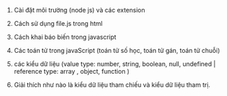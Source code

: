 1. Cài đặt môi trường (node js) và các extension
2. Cách sử dụng file.js trong html

3. Cách khai báo biến trong javascript
4. Các toán tử trong javaScript (toán tử số học, toán tử gán, toán tử chuỗi)
5. các kiểu dữ liệu (value type: number, string, boolean, null, undefined | reference type: array , object, function )
6. Giải thích như nào là kiểu dữ liệu tham chiếu và kiểu dữ liệu tham trị.


